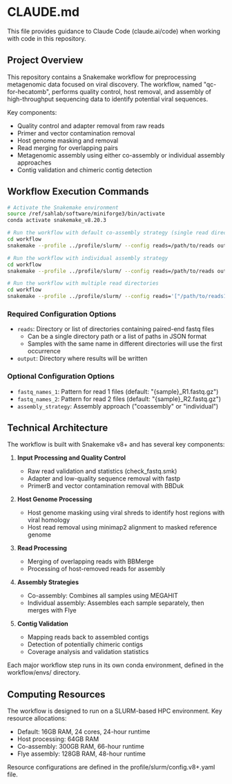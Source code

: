# CLAUDE.md

This file provides guidance to Claude Code (claude.ai/code) when working with code in this repository.

## Project Overview

This repository contains a Snakemake workflow for preprocessing metagenomic data focused on viral discovery. The workflow, named "qc-for-hecatomb", performs quality control, host removal, and assembly of high-throughput sequencing data to identify potential viral sequences.

Key components:
- Quality control and adapter removal from raw reads
- Primer and vector contamination removal
- Host genome masking and removal
- Read merging for overlapping pairs
- Metagenomic assembly using either co-assembly or individual assembly approaches
- Contig validation and chimeric contig detection

## Workflow Execution Commands

```bash
# Activate the Snakemake environment
source /ref/sahlab/software/miniforge3/bin/activate
conda activate snakemake_v8.20.3

# Run the workflow with default co-assembly strategy (single read directory)
cd workflow
snakemake --profile ../profile/slurm/ --config reads=/path/to/reads output=/path/to/output

# Run the workflow with individual assembly strategy
cd workflow
snakemake --profile ../profile/slurm/ --config reads=/path/to/reads output=/path/to/output assembly_strategy=individual

# Run the workflow with multiple read directories
cd workflow
snakemake --profile ../profile/slurm/ --config reads='["/path/to/reads1", "/path/to/reads2"]' output=/path/to/output
```

### Required Configuration Options
- `reads`: Directory or list of directories containing paired-end fastq files
  - Can be a single directory path or a list of paths in JSON format
  - Samples with the same name in different directories will use the first occurrence
- `output`: Directory where results will be written

### Optional Configuration Options
- `fastq_names_1`: Pattern for read 1 files (default: "{sample}_R1.fastq.gz")
- `fastq_names_2`: Pattern for read 2 files (default: "{sample}_R2.fastq.gz")
- `assembly_strategy`: Assembly approach ("coassembly" or "individual")

## Technical Architecture

The workflow is built with Snakemake v8+ and has several key components:

1. **Input Processing and Quality Control**
   - Raw read validation and statistics (check_fastq.smk)
   - Adapter and low-quality sequence removal with fastp
   - PrimerB and vector contamination removal with BBDuk

2. **Host Genome Processing**
   - Host genome masking using viral shreds to identify host regions with viral homology
   - Host read removal using minimap2 alignment to masked reference genome

3. **Read Processing**
   - Merging of overlapping reads with BBMerge
   - Processing of host-removed reads for assembly

4. **Assembly Strategies**
   - Co-assembly: Combines all samples using MEGAHIT
   - Individual assembly: Assembles each sample separately, then merges with Flye

5. **Contig Validation**
   - Mapping reads back to assembled contigs
   - Detection of potentially chimeric contigs
   - Coverage analysis and validation statistics

Each major workflow step runs in its own conda environment, defined in the workflow/envs/ directory.

## Computing Resources

The workflow is designed to run on a SLURM-based HPC environment. Key resource allocations:

- Default: 16GB RAM, 24 cores, 24-hour runtime
- Host processing: 64GB RAM
- Co-assembly: 300GB RAM, 66-hour runtime
- Flye assembly: 128GB RAM, 48-hour runtime

Resource configurations are defined in the profile/slurm/config.v8+.yaml file.